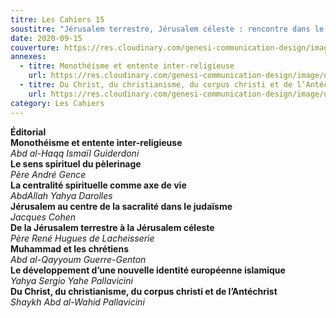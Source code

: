 ```yaml
---
titre: Les Cahiers 15
soustitre: "Jérusalem terrestre, Jérusalem céleste : rencontre dans le Dieu Unique"
date: 2020-09-15
couverture: https://res.cloudinary.com/genesi-communication-design/image/upload/v1606125409/ihei/couvertures/c15_svuk9x.jpg
annexes:
  - titre: Monothéisme et entente inter-religieuse
    url: https://res.cloudinary.com/genesi-communication-design/image/upload/v1606736139/ihei/PDF/Les%20Cahiers/Les%20Cahiers%2015/Monotheisme-et-entente_msowjp.pdf
  - titre: Du Christ, du christianisme, du corpus christi et de l’Antéchrist
    url: https://res.cloudinary.com/genesi-communication-design/image/upload/v1606736139/ihei/PDF/Les%20Cahiers/Les%20Cahiers%2015/Du-Christ_g1romr.pdf
category: Les Cahiers
---
```

**Éditorial**</br>
**Monothéisme et entente inter-religieuse**</br>
*Abd al-Haqq Ismaïl Guiderdoni*</br>
**Le sens spirituel du pèlerinage**</br>
*Père André Gence*</br>
**La centralité spirituelle comme axe de vie**</br>
*AbdAllah Yahya Darolles*</br>
**Jérusalem au centre de la sacralité dans le judaïsme**</br>
*Jacques Cohen*</br>
**De la Jérusalem terrestre à la Jérusalem céleste**</br>
*Père René Hugues de Lacheisserie*</br>
**Muhammad et les chrétiens**</br>
*Abd al-Qayyoum Guerre-Genton*</br>
**Le développement d’une nouvelle identité européenne islamique**</br>
*Yahya Sergio Yahe Pallavicini*</br>
**Du Christ, du christianisme, du corpus christi et de l’Antéchrist**</br>
*Shaykh Abd al-Wahid Pallavicini*</br>